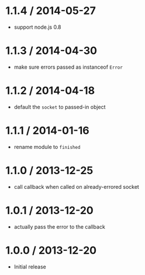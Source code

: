 1.1.4 / 2014-05-27
==================

  * support node.js 0.8

1.1.3 / 2014-04-30
==================

  * make sure errors passed as instanceof `Error`

1.1.2 / 2014-04-18
==================

  * default the `socket` to passed-in object

1.1.1 / 2014-01-16
==================

  * rename module to `finished`

1.1.0 / 2013-12-25
==================

  * call callback when called on already-errored socket

1.0.1 / 2013-12-20
==================

  * actually pass the error to the callback

1.0.0 / 2013-12-20
==================

  * Initial release
